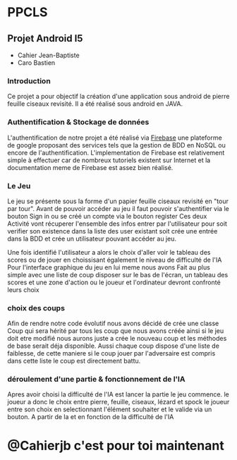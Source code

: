 # PPCLS
## Projet Android I5
- Cahier Jean-Baptiste
- Caro Bastien

### Introduction
Ce projet a pour objectif la création d'une application sous android de pierre feuille ciseaux revisité.
Il a été réalisé sous android en JAVA.


### Authentification & Stockage de données
  L'authentification de notre projet a été réalisé via [Firebase](https://firebase.google.com/) une plateforme de google proposant
  des services tels que la gestion de BDD en NoSQL ou encore de l'authentification. L'implementation de Firebase est relativement simple 
  à effectuer car de nombreux tutoriels existent sur Internet et la documentation meme de Firebase est assez bien réalisé.

### Le Jeu 

Le jeu se présente sous la forme d'un papier feuille ciseaux revisité en "tour par tour".
Avant de pouvoir accéder au jeu il faut pouvoir s'authentifier via le bouton Sign in  ou se créé un compte via le bouton register
Ces deux Activité vont récuperer l'ensemble des infos entrer par l'utilisateur pour soit verifier son existence dans la liste des user existant  soit crée une entrée dans la BDD et crée un utilisateur  pouvant accéder au jeu.

Une fois identifié l'utilisateur a alors le choix d'aller voir le tableau des scores ou de jouer en choissisant également le niveau de difficulté de l'IA
Pour l'interface graphique du jeu en lui meme nous avons Fait au plus simple avec une liste de coup disposer sur le bas de l'écran,  un tableau des scores  et une zone d'action ou le joueur et l'ordinateur devront confronté leurs choix 


### choix des coups
Afin de rendre notre code évolutif nous avons décidé de crée une classe Coup qui sera hérité par tous les coup que nous avons créée ainsi si le jeu doit etre modifié nous aurons juste a crée le nouveau coup et les méthodes de base serait déja disponible. Aussi chaque coup dispose d'une liste de faiblesse, de cette maniere si le coup jouer par l'adversaire est compris dans cette liste le coup est directement battu.

### déroulement d'une partie  & fonctionnement de l'IA 

Apres avoir choisi la difficulté de l'IA est lancer la partie  le jeu commence. le joueur a donc le choix entre pierre, feuille, ciseaux, lézard et spock
le joueur entre son choix en selectionnant l'élément souhaiter et  le valide via un bouton.
A partir de la et en fonction de la difficulté de l'IA  

# @Cahierjb c'est pour toi maintenant 



